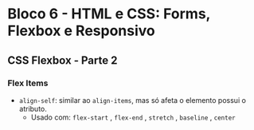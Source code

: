 # Bloco 6 - HTML e CSS: Forms, Flexbox e Responsivo

## CSS Flexbox - Parte 2

### Flex Items

- `align-self`: similar ao `align-items`, mas só afeta o elemento possui o atributo.
  - Usado com: `flex-start` , `flex-end` , `stretch` , `baseline` , `center` 
